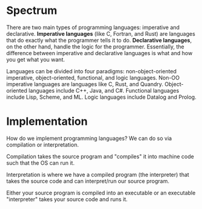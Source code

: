 # Spectrum

There are two main types of programming languages: imperative and declarative. **Imperative languages** (like C, Fortran, and Rust) are languages that do exactly what the programmer tells it to do. **Declarative languages**, on the other hand, handle the logic for the programmer. Essentially, the difference between imperative and declarative languages is what and how you get what you want.

Languages can be divided into four paradigms: non-object-oriented imperative, object-oriented, functional, and logic languages. Non-OO imperative languages are languages like C, Rust, and Quandry. Object-oriented languages include C++, Java, and C#. Functional languages include Lisp, Scheme, and ML. Logic languages include Datalog and Prolog.

# Implementation

How do we implement programming languages? We can do so via compilation or interpretation.

Compilation takes the source program and "compiles" it into machine code such that the OS can run it.

Interpretation is where we have a compiled program (the interpreter) that takes the source code and can interpret/run our source program.

Either your source program is compiled into an executable or an executable "interpreter" takes your source code and runs it.
